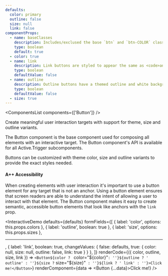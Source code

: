 ```yaml
---
defaults:
  color: primary
  outline: false
  size: null
  link: false
componentProps:
  - name: baseClasses
    description: Includes/exclused the base `btn` and `btn-COLOR` classes.
    type: boolean
    default: true
  - color: true
  - name: link
    description: Link buttons are styled to appear the same as <code>anchor</code> elements.
    type: boolean
    defaultValue: false
  - name: outline
    description: Outline buttons have a themed outline and white background appearance.
    type: boolean
    defaultValue: false
  - size: true
---
```

<ComponentsList components={['Button']} />

Create meaningful user interaction targets with support for theme, size and
outline variants.

The Button component is the base component used for composing all elements with
an interactive target. The Button component's API is available for all
Active.Trigger subcomponents.

Buttons can be customized with theme color, size and outline variants to provide
the exact styles needed.

#### A++ Accessibility

When creating elements with user interaction it's important to use a button
element for any target that is not an anchor. Using a button element ensures
that screen readers are able to understand the intent of allowing a user to
interact with that element. The Button component makes it easy to create semantic,
accessible button elements that look like anchors with the `link` prop.

<InteractiveDemo
  defaults={defaults}
  formFields={[
    { label: 'color', options: this.props.colors },
    { label: 'outline', boolean: true },
    { label: 'size', options: this.props.sizes },
    <hr />,
    {
      label: 'link',
      boolean: true,
      changeValues: {
        false: defaults,
        true: { color: null, size: null, outline: false, link: true }
      }
    },
  ]}
  renderCode={({ color, outline, size, link }) => `<Button${color ? ` color="${color}"` : ''}${outline ? ' outline' : ''}${size ? ` size="${size}"` : ''}${link ? ' link' : ''}>Click me!</Button>`}
  renderComponent={data => <Button {...data}>Click me!</Button>}
/>

<PropsDocs componentProps={componentProps} themeColors size />
